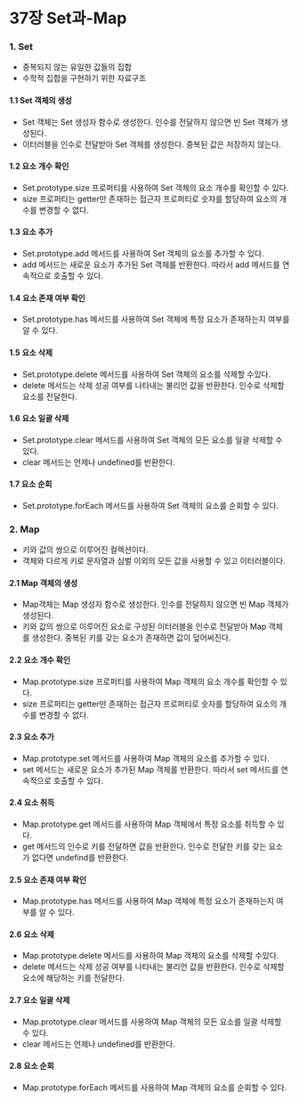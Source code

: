 # 37장 Set과-Map

### 1. Set

- 중복되지 않는 유일한 값들의 집합
- 수학적 집합을 구현하기 위한 자료구조

#### 1.1 Set 객체의 생성

- Set 객체는 Set 생성자 함수로 생성한다. 인수를 전달하지 않으면 빈 Set 객체가 생성된다.
- 이터러블을 인수로 전달받아 Set 객체를 생성한다. 중복된 값은 저장하지 않는다.

#### 1.2 요소 개수 확인

- Set.prototype.size 프로퍼티를 사용하여 Set 객체의 요소 개수를 확인할 수 있다.
- size 프로퍼티는 getter만 존재하는 접근자 프로퍼티로 숫자를 할당하여 요소의 개수를 변경할 수 없다.

#### 1.3 요소 추가

- Set.prototype.add 메서드를 사용하여 Set 객체의 요소를 추가할 수 있다.
- add 메서드는 새로운 요소가 추가된 Set 객체를 반환한다. 따라서 add 메서드를 연속적으로 호출할 수 있다.

#### 1.4 요소 존재 여부 확인

- Set.prototype.has 메서드를 사용하여 Set 객체에 특정 요소가 존재하는지 여부를 알 수 있다.

#### 1.5 요소 삭제

- Set.prototype.delete 메서드를 사용하여 Set 객체의 요소를 삭제할 수있다.
- delete 메서드는 삭제 성공 여부를 나타내는 불리언 값을 반환한다. 인수로 삭제할 요소를 전달한다.

#### 1.6 요소 일괄 삭제

- Set.prototype.clear 메서드를 사용하여 Set 객체의 모든 요소를 일괄 삭제할 수 있다.
- clear 메서드는 언제나 undefined를 반환한다.

#### 1.7 요소 순회

- Set.prototype.forEach 메서드를 사용하여 Set 객체의 요소를 순회할 수 있다.

### 2. Map

- 키와 값의 쌍으로 이루어진 컬렉션이다.
- 객체와 다르게 키로 문자열과 심벌 이외의 모든 값을 사용할 수 있고 이터러블이다.

#### 2.1 Map 객체의 생성

- Map객체는 Map 생성자 함수로 생성한다. 인수를 전달하지 않으면 빈 Map 객체가 생성된다.
- 키와 값의 쌍으로 이루어진 요소로 구성된 이터러블을 인수로 전달받아 Map 객체를 생성한다. 중복된 키를 갖는 요소가 존재하면 값이 덮어써진다.

#### 2.2 요소 개수 확인

- Map.prototype.size 프로퍼티를 사용하여 Map 객체의 요소 개수를 확인할 수 있다.
- size 프로퍼티는 getter만 존재하는 접근자 프로퍼티로 숫자를 할당하여 요소의 개수를 변경할 수 없다.

#### 2.3 요소 추가

- Map.prototype.set 메서드를 사용하여 Map 객체의 요소를 추가할 수 있다.
- set 메서드는 새로운 요소가 추가된 Map 객체를 반환한다. 따라서 set 메서드를 연속적으로 호출할 수 있다.

#### 2.4 요소 취득

- Map.prototype.get 메서드를 사용하여 Map 객체에서 특정 요소를 취득할 수 있다.
- get 메서드의 인수로 키를 전달하면 값을 반환한다. 인수로 전달한 키를 갖는 요소가 없다면 undefind를 반환한다.

#### 2.5 요소 존재 여부 확인

- Map.prototype.has 메서드를 사용하여 Map 객체에 특정 요소가 존재하는지 여부를 알 수 있다.

#### 2.6 요소 삭제

- Map.prototype.delete 메서드를 사용하여 Map 객체의 요소를 삭제할 수있다.
- delete 메서드는 삭제 성공 여부를 나타내는 불리언 값을 반환한다. 인수로 삭제할 요소에 해당하는 키를 전달한다.

#### 2.7 요소 일괄 삭제

- Map.prototype.clear 메서드를 사용하여 Map 객체의 모든 요소를 일괄 삭제할 수 있다.
- clear 메서드는 언제나 undefined를 반환한다.

#### 2.8 요소 순회

- Map.prototype.forEach 메서드를 사용하여 Map 객체의 요소를 순회할 수 있다.
